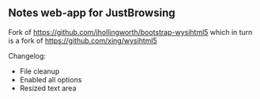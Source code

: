 Notes web-app for JustBrowsing
----------------------
Fork of https://github.com/jhollingworth/bootstrap-wysihtml5
which in turn is a fork of https://github.com/xing/wysihtml5

Changelog:

* File cleanup
* Enabled all options
* Resized text area
